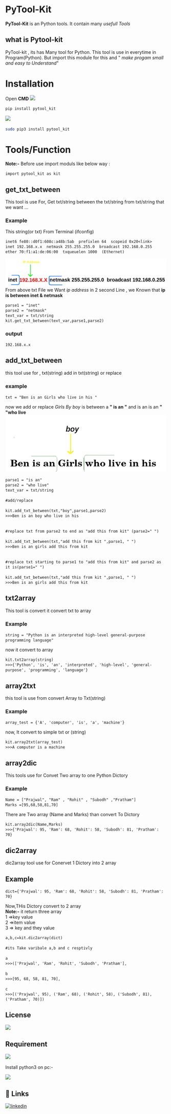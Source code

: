 
# PyTool-Kit 

**PyTool-Kit** is an Python tools. It contain many *usefull Tools*

## what is Pytool-kit 
PyTool-kit , its has Many tool for Python. This tool is use in everytime in Program(Python). But import this module for this and " *make progam small and easy to Understand*"

# Installation
Open **CMD**
![](https://img.shields.io/badge/Windows-0078D6?style=for-the-badge&logo=windows&logoColor=white)
``` bash
pip install pytool_kit
```
![](https://img.shields.io/badge/Linux-FCC624?style=for-the-badge&logo=linux&logoColor=black)
``` bash
sudo pip3 install pytool_kit
```
# Tools/Function
**Note:-**   Before use import moduls like below way :
``` python3
import pytool_kit as kit
```


## get_txt_between
 
This tool is use For, Get txt/string between the txt/string from txt/string that we want ...

### Example
This string(or txt) From Terminal (ifconfig)
``` python3 
inet6 fe80::d0f1:608c:a48b:5ab  prefixlen 64  scopeid 0x20<link>
inet 192.168.x.x  netmask 255.255.255.0  broadcast 192.168.0.255
ether 70:f1:a1:de:06:00  txqueuelen 1000  (Ethernet)
```
![](https://raw.githubusercontent.com/prajwalkedari/PyTool-Kit/main/img/get_txt_between.png)
From above txt File we Want *ip address* in 2 second Line , we Known that **ip is between inet & netmask** 
``` python3
parse1 = "inet" 
parse2 = "netmask"
text_var = txt/string 
kit.get_txt_between(text_var,parse1,parse2)
```
### output
```
192.168.x.x
```
## add_txt_between
this tool use for , txt(string) add in txt(string) or replace 

### example
```
txt = "Ben is an Girls who live in his "
```
now we add or replace *Girls By boy* is between a **" is an "** and  is an  is an **" "who live**
![](https://raw.githubusercontent.com/prajwalkedari/PyTool-Kit/main/img/add_txt_between-img.png)
```
parse1 = "is an" 
parse2 = "who live"
text_var = txt/string 

#add/replace

kit.add_txt_between(txt,"boy",parse1,parse2) 
>>>Ben is an boy who live in his


#replace txt from parse2 to end as "add this from kit" (parse2=" ")

kit.add_txt_between(txt,"add this from kit ",parse1, " ")
>>>Ben is an girls add this from kit


#replace txt starting to parse1 to "add this from kit" and parse2 as it is(parse1=" ")

kit.add_txt_between(txt,"add this from kit ",parse1, " ")
>>>Ben is an girls add this from kit

```
## txt2array
 
 This tool is convert it convert txt to array
### Example
```
string = "Python is an interpreted high-level general-purpose programming language"
```
now it convert to array

```
kit.txt2array(string)
>>>{'Python', 'is', 'an', 'interpreted', 'high-level', 'general-purpose', 'programming', 'language'}
```
## array2txt
this tool is use from convert Array to Txt(string)
### Example
```
array_test = {'A', 'computer', 'is', 'a', 'machine'}
```
now, It convert to simple txt or (string)
```
kit.array2txt(array_test)
>>>A computer is a machine 
```
## array2dic
This tools use for Convet Two array to one Python Dictory
### Example
```
Name = ["Prajwal", "Ram" , "Rohit" , "Subodh" ,"Pratham"]
Marks =[95,68,58,81,70]
```
There are Two array (Name and Marks) than convert To Dictory
```
kit.array2dic(Name,Marks)
>>>{'Prajwal': 95, 'Ram': 68, 'Rohit': 58, 'Subodh': 81, 'Pratham': 70}
```
## dic2array
dic2array tool use for Conervet 1 Dictory into 2 array
## Example
```
dict={'Prajwal': 95, 'Ram': 68, 'Rohit': 58, 'Subodh': 81, 'Pratham': 70}
```
Now,THis Dictory convert to 2 array <br>
**Note:-** it  return three array <br>
1 =>key value <br>
2 =>item value <br>
3 => key and they value <br>
```
a,b,c=kit.dic2array(dict)

#its Take varibale a,b and c resptivly

a
>>>(['Prajwal', 'Ram', 'Rohit', 'Subodh', 'Pratham'], 

b
>>>[95, 68, 58, 81, 70], 

c
>>>[('Prajwal', 95), ('Ram', 68), ('Rohit', 58), ('Subodh', 81), ('Pratham', 70)])
```

## License
[![](https://img.shields.io/github/license/prajwalkedari/wifi-password?style=plastic)](https://github.com/prajwalkedari/Pytool-kit/blob/main/LICENSE)
## Requirement

![](https://img.shields.io/badge/Python-3776AB?style=for-the-badge&logo=python&logoColor=white) 

Install python3 on pc:-

![](https://img.shields.io/badge/Linux-FCC624?style=for-the-badge&logo=linux&logoColor=black)

  
## 🔗 Links
[![linkedin](https://img.shields.io/badge/GitHub-100000?style=for-the-badge&logo=github&logoColor=white)](https://github.com/prajwalkedari/Pytool-kit)
